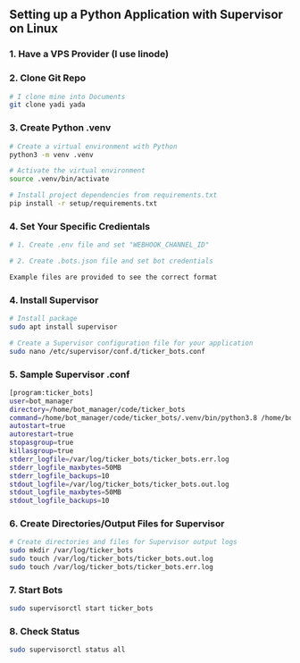 ## Setting up a Python Application with Supervisor on Linux

### 1. Have a VPS Provider (I use linode)

### 2. Clone Git Repo

```bash
# I clone mine into Documents
git clone yadi yada
```

### 3. Create Python .venv

```bash
# Create a virtual environment with Python
python3 -m venv .venv

# Activate the virtual environment
source .venv/bin/activate

# Install project dependencies from requirements.txt
pip install -r setup/requirements.txt
```

### 4. Set Your Specific Credientals

```bash
# 1. Create .env file and set "WEBHOOK_CHANNEL_ID"

# 2. Create .bots.json file and set bot credentials

Example files are provided to see the correct format
```

### 4. Install Supervisor

```bash
# Install package
sudo apt install supervisor

# Create a Supervisor configuration file for your application
sudo nano /etc/supervisor/conf.d/ticker_bots.conf
```

### 5. Sample Supervisor .conf

```bash
[program:ticker_bots]
user=bot_manager
directory=/home/bot_manager/code/ticker_bots
command=/home/bot_manager/code/ticker_bots/.venv/bin/python3.8 /home/bot_manager/code/ticker_bots/src/main.py
autostart=true
autorestart=true
stopasgroup=true
killasgroup=true
stderr_logfile=/var/log/ticker_bots/ticker_bots.err.log
stderr_logfile_maxbytes=50MB
stderr_logfile_backups=10
stdout_logfile=/var/log/ticker_bots/ticker_bots.out.log
stdout_logfile_maxbytes=50MB
stdout_logfile_backups=10
```

### 6. Create Directories/Output Files for Supervisor

```bash
# Create directories and files for Supervisor output logs
sudo mkdir /var/log/ticker_bots
sudo touch /var/log/ticker_bots/ticker_bots.out.log
sudo touch /var/log/ticker_bots/ticker_bots.err.log
```

### 7. Start Bots

```bash
sudo supervisorctl start ticker_bots
```

### 8. Check Status

```bash
sudo supervisorctl status all
```
